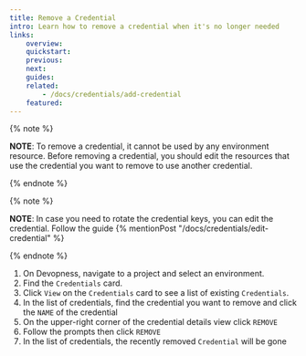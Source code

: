 ```yaml
---
title: Remove a Credential
intro: Learn how to remove a credential when it's no longer needed
links:
    overview:
    quickstart:
    previous:
    next:
    guides:
    related:
        - /docs/credentials/add-credential
    featured:
---
```


{% note %}

**NOTE**: To remove a credential, it cannot be used by any environment resource. Before removing a credential, you should edit the resources that use the credential you want to remove to use another credential.

{% endnote %}

{% note %}

**NOTE**: In case you need to rotate the credential keys, you can edit the credential. Follow the guide {% mentionPost "/docs/credentials/edit-credential" %}

{% endnote %}

1. On Devopness, navigate to a project and select an environment.
1. Find the `Credentials` card.
1. Click `View` on the `Credentials` card to see a list of existing `Credentials`.
1. In the list of credentials, find the credential you want to remove and click the `NAME` of the credential
1. On the upper-right corner of the credential details view click `REMOVE`
1. Follow the prompts then click `REMOVE`
1. In the list of credentials, the recently removed `Credential` will be gone

